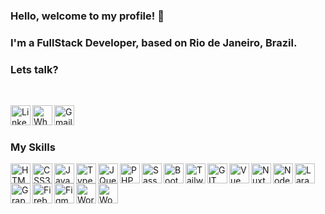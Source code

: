 ### Hello, welcome to my profile! 👋
### I'm a FullStack Developer, based on Rio de Janeiro, Brazil.
### Lets talk?

<br />

[<img align="left" alt="LinkedIn" width="32px" height="32px" src="https://firebasestorage.googleapis.com/v0/b/storage-ca28e.appspot.com/o/linkedin.png?alt=media&token=234ca0bc-469a-4d95-bb57-525931e6d0d8" />][linkedin]
[<img align="left" alt="WhatsApp" width="32px" height="32px" src="https://firebasestorage.googleapis.com/v0/b/storage-ca28e.appspot.com/o/whatsapp.png?alt=media&token=51b191bb-5eac-44a0-8cae-203ba2fdd8bb" />][whatsapp]
[<img align="left" alt="Gmail" width="32px" height="32px" src="https://firebasestorage.googleapis.com/v0/b/storage-ca28e.appspot.com/o/gmail.png?alt=media&token=eeadc25d-ac48-4324-9c0d-124e322a6edd" />][gmail]

<br />
<br />

### My Skills


[<img align="left" title="HTML5" alt="HTML5" width="32px" height="32px" src="https://firebasestorage.googleapis.com/v0/b/storage-ca28e.appspot.com/o/html.png?alt=media&token=fe2254a4-14bb-4140-96b8-0b7ac11936cc" />][linkedin]
[<img align="left" title="CSS3" alt="CSS3" width="32px" height="32px" src="https://firebasestorage.googleapis.com/v0/b/storage-ca28e.appspot.com/o/css.png?alt=media&token=793e5232-555d-4167-8283-f627673ce653" />][linkedin]
[<img align="left" title="JavaScript" alt="JavaScript" width="32px" height="32px" src="https://firebasestorage.googleapis.com/v0/b/storage-ca28e.appspot.com/o/javascript.png?alt=media&token=c64a3fc8-4b80-4793-aab1-3958a2e58e6f" />][linkedin]
[<img align="left" title="TypeScript" alt="TypeScript" width="32px" height="32px" src="https://firebasestorage.googleapis.com/v0/b/storage-ca28e.appspot.com/o/typescript.png?alt=media&token=bc02b900-b713-48f8-b337-ef7d8b6c59fc" />][linkedin]
[<img align="left" title="JQuery" alt="JQuery" width="32px" height="32px" src="https://firebasestorage.googleapis.com/v0/b/storage-ca28e.appspot.com/o/jquery.png?alt=media&token=53fc8909-4e8c-4178-82c9-3e18608b7d76" />][linkedin]
[<img align="left" title="PHP" alt="PHP" width="32px" height="32px" src="https://firebasestorage.googleapis.com/v0/b/storage-ca28e.appspot.com/o/php.png?alt=media&token=2b0b953c-723d-4d12-bc09-17e0e694e9a1" />][linkedin]
[<img align="left" title="SASS" alt="Sass" width="32px" height="32px" src="https://firebasestorage.googleapis.com/v0/b/storage-ca28e.appspot.com/o/scss.png?alt=media&token=b4ddc0d0-6e0a-4376-9739-a529615caf7c" />][linkedin]
[<img align="left" title="BootStrap" alt="BootStrap" width="32px" height="32px" src="https://firebasestorage.googleapis.com/v0/b/storage-ca28e.appspot.com/o/bootstrap.png?alt=media&token=7fc3e986-88de-4579-9be3-b51926d14bb4" />][linkedin]
[<img align="left" title="TailwindCSS" alt="TailwindCSS" width="32px" height="32px" src="https://firebasestorage.googleapis.com/v0/b/storage-ca28e.appspot.com/o/tailwindcss.png?alt=media&token=451c8fb9-63b6-4a6c-822a-32dfc226feca" />][linkedin]
[<img align="left" title="GIT" alt="GIT" width="32px" height="32px" src="https://firebasestorage.googleapis.com/v0/b/storage-ca28e.appspot.com/o/git.png?alt=media&token=6be58495-d571-4f5e-ac0f-5b3c105f0a5d" />][linkedin]
[<img align="left" title="Vue" alt="Vue" width="32px" height="32px" src="https://firebasestorage.googleapis.com/v0/b/storage-ca28e.appspot.com/o/vue.png?alt=media&token=75e3410b-a078-446d-985d-a5b99e8b9a32" />][linkedin]
[<img align="left" title="Nuxt" alt="Nuxt" width="32px" height="32px" src="https://firebasestorage.googleapis.com/v0/b/storage-ca28e.appspot.com/o/nuxt-icon.png?alt=media&token=7bbda091-2821-46cf-acaa-8c8f54264a78" />][linkedin]
[<img align="left" title="NodeJS" alt="NodeJS" width="32px" height="32px" src="https://firebasestorage.googleapis.com/v0/b/storage-ca28e.appspot.com/o/nodejs.png?alt=media&token=a9ff7ccb-aa10-4507-aeb5-6ad2bcf35c91" />][linkedin]
[<img align="left" title="Laravel" alt="Laravel" width="32px" height="32px" src="https://firebasestorage.googleapis.com/v0/b/storage-ca28e.appspot.com/o/laravel.png?alt=media&token=bfc1fdc8-a0f5-4034-af4d-b69eca5b83ef" />][linkedin]
[<img align="left" title="GraphQL" alt="GraphQL" width="32px" height="32px" src="https://firebasestorage.googleapis.com/v0/b/storage-ca28e.appspot.com/o/graphql.png?alt=media&token=360171c7-a2f7-4ce3-a704-afd4a9fd47b2" />][linkedin]
[<img align="left" title="Firebase" alt="Firebase" width="32px" height="32px" src="https://firebasestorage.googleapis.com/v0/b/storage-ca28e.appspot.com/o/firebase.png?alt=media&token=4ce57863-af79-452a-a653-dad7024e5eee" />][linkedin]
[<img align="left" title="Figma" alt="Figma" width="32px" height="32px" src="https://firebasestorage.googleapis.com/v0/b/storage-ca28e.appspot.com/o/figma.png?alt=media&token=79a48699-8888-4762-869c-fb0206c770e4" />][linkedin]
[<img align="left" title="WordPress" alt="WordPress" width="32px" height="32px" src="https://firebasestorage.googleapis.com/v0/b/storage-ca28e.appspot.com/o/wordpress.png?alt=media&token=9c4a4f17-8107-4709-b3bf-3ad6d4e711c2" />][linkedin]
[<img align="left" title="WooCommerce" alt="WooCommerce" width="32px" height="32px" src="https://firebasestorage.googleapis.com/v0/b/storage-ca28e.appspot.com/o/woocommerce.png?alt=media&token=4592ad3d-28ef-430b-965f-82887ef0ebb8" />][linkedin]

<br />
<br />
<br />
   
[linkedin]: <https://www.linkedin.com/in/josuebarroslaraveldeveloper>
[whatsapp]: <https://api.whatsapp.com/send?phone=5521920201550&text=Hello%20Josue!%20I%20found%20your%20contact%20on%20Github%20and%20I%20would%20like%20to%20talk%20about...>
[gmail]: <mailto:joshbarrosweb@gmail.com>
